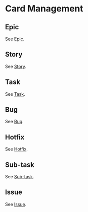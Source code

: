# Card Management

## Epic
See [Epic](https://github.com/HighOutputVentures/engineering-playbook/blob/main/agile-development/03-card-management/00_EPIC_CARD.md).

## Story
See [Story](https://github.com/HighOutputVentures/engineering-playbook/blob/main/agile-development/03-card-management/01_STORY_CARD.md).

## Task 
See [Task](https://github.com/HighOutputVentures/engineering-playbook/blob/main/agile-development/03-card-management/02_TASK_CARD.md).

## Bug
See [Bug](https://github.com/HighOutputVentures/engineering-playbook/blob/main/agile-development/03-card-management/03_BUG_CARD.md).

## Hotfix
See [Hotfix](https://github.com/HighOutputVentures/engineering-playbook/blob/main/agile-development/03-card-management/04_HOTFIX_CARD.md).

## Sub-task
See [Sub-task](https://github.com/HighOutputVentures/engineering-playbook/blob/main/agile-development/03-card-management/05_SUB_TASK_CARD.md).

## Issue
See [Issue](https://github.com/HighOutputVentures/engineering-playbook/blob/main/agile-development/03-card-management/06_ISSUE_CARD.md).



